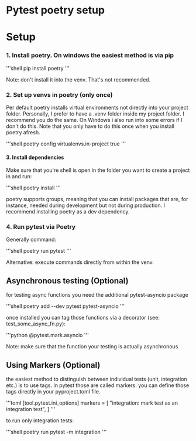 # Pytest poetry setup

# Setup

### 1. Install poetry. On windows the easiest method is via pip


'''shell
pip install poetry
'''

Note: don't install it into the venv. That's not recommended.

### 2. Set up venvs in poetry (only once)

Per default poetry installs virtual environments not directly into your project folder. Personally, I prefer to have a .venv folder inside my project folder.
I recommend you do the same. On Windows i also run into some errors if I don't do this. Note that you only have to do this once when you install poetry afresh.

'''shell
poetry config virtualenvs.in-project true
'''

#### 3. Install dependencies

Make sure that you're shell is open in the folder you want to create a project in and run:

'''shell
poetry install
'''

poetry supports groups, meaning that you can install packages that are, for instance, needed during development but not during production. I recommend installing poetry as a dev dependency.

### 4. Run pytest via Poetry

Generally command: 

'''shell
poetry run pytest
'''

Alternative: execute commands directly from within the venv.

## Asynchronous testing (Optional)

for testing async functions you need the additional pytest-asyncio package

'''shell
poetry add --dev pytest pytest-asyncio
'''

once installed you can tag those functions via a decorator (see: test_some_async_fn.py):

'''python
@pytest.mark.asyncio
'''

Note: make sure that the function your testing is actually asynchronous

## Using Markers (Optional)

the easiest method to distinguish between individual tests (unit, integration etc.) is to use tags. In pytest those are called markers. you can define those tags directly in your pyproject.toml file.

'''toml
[tool.pytest.ini_options]
markers = [
    "integration: mark test as an integration test",
]
'''

to run only integration tests:

'''shell
poetry run pytest -m integration
'''

